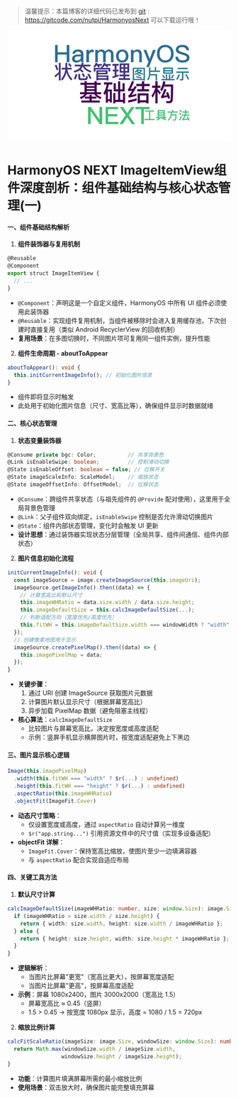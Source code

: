   
> 温馨提示：本篇博客的详细代码已发布到 [git](https://gitcode.com/nutpi/HarmonyosNext) : https://gitcode.com/nutpi/HarmonyosNext 可以下载运行哦！
 
![](../images/img_0df4ad0f.png)

# HarmonyOS NEXT ImageItemView组件深度剖析：组件基础结构与核心状态管理(一)


#### 一、组件基础结构解析
1. **组件装饰器与复用机制**
```typescript
@Reusable
@Component
export struct ImageItemView {
  // ...
}
```
- `@Component`：声明这是一个自定义组件，HarmonyOS 中所有 UI 组件必须使用此装饰器
- `@Reusable`：实现组件复用机制，当组件被移除时会进入复用缓存池，下次创建时直接复用（类似 Android RecyclerView 的回收机制）
- **复用场景**：在多图切换时，不同图片项可复用同一组件实例，提升性能

2. **组件生命周期 - aboutToAppear**
```typescript
aboutToAppear(): void {
  this.initCurrentImageInfo(); // 初始化图片信息
}
```
- 组件即将显示时触发
- 此处用于初始化图片信息（尺寸、宽高比等），确保组件显示时数据就绪

#### 二、核心状态管理
1. **状态变量装饰器**
```typescript
@Consume private bgc: Color;          // 共享背景色
@Link isEnableSwipe: boolean;         // 控制滑动切换
@State isEnableOffset: boolean = false; // 位移开关
@State imageScaleInfo: ScaleModel;    // 缩放状态
@State imageOffsetInfo: OffsetModel;  // 位移状态
```
- `@Consume`：跨组件共享状态（与祖先组件的 `@Provide` 配对使用），这里用于全局背景色管理
- `@Link`：父子组件双向绑定，`isEnableSwipe` 控制是否允许滑动切换图片
- `@State`：组件内部状态管理，变化时会触发 UI 更新
- **设计思想**：通过装饰器实现状态分层管理（全局共享、组件间通信、组件内部状态）

2. **图片信息初始化流程**
```typescript
initCurrentImageInfo(): void {
  const imageSource = image.createImageSource(this.imageUri);
  imageSource.getImageInfo().then((data) => {
    // 计算宽高比和默认尺寸
    this.imageWHRatio = data.size.width / data.size.height;
    this.imageDefaultSize = this.calcImageDefaultSize(...);
    // 判断适配方向（宽度优先/高度优先）
    this.fitWH = this.imageDefaultSize.width === windowWidth ? "width" : "height";
  });
  // 创建像素地图用于显示
  imageSource.createPixelMap().then((data) => {
    this.imagePixelMap = data;
  });
}
```
- **关键步骤**：
  1. 通过 URI 创建 ImageSource 获取图片元数据
  2. 计算图片默认显示尺寸（根据屏幕宽高比）
  3. 异步加载 PixelMap 数据（避免阻塞主线程）
- **核心算法**：`calcImageDefaultSize`
  - 比较图片与屏幕宽高比，决定按宽度或高度适配
  - 示例：竖屏手机显示横屏图片时，按宽度适配避免上下黑边

#### 三、图片显示核心逻辑
```typescript
Image(this.imagePixelMap)
  .width(this.fitWH === "width" ? $r(...) : undefined)
  .height(this.fitWH === "height" ? $r(...) : undefined)
  .aspectRatio(this.imageWHRatio)
  .objectFit(ImageFit.Cover)
```
- **动态尺寸策略**：
  - 仅设置宽度或高度，通过 `aspectRatio` 自动计算另一维度
  - `$r("app.string...")` 引用资源文件中的尺寸值（实现多设备适配）
- **objectFit 详解**：
  - `ImageFit.Cover`：保持宽高比缩放，使图片至少一边填满容器
  - 与 `aspectRatio` 配合实现自适应布局

#### 四、关键工具方法
1. **默认尺寸计算**
```typescript
calcImageDefaultSize(imageWHRatio: number, size: window.Size): image.Size {
  if (imageWHRatio > size.width / size.height) {
    return { width: size.width, height: size.width / imageWHRatio };
  } else {
    return { height: size.height, width: size.height * imageWHRatio };
  }
}
```
- **逻辑解析**：
  - 当图片比屏幕"更宽"（宽高比更大），按屏幕宽度适配
  - 当图片比屏幕"更高"，按屏幕高度适配
- **示例**：屏幕 1080x2400，图片 3000x2000（宽高比 1.5）
  - 屏幕宽高比 ≈ 0.45（竖屏）
  - 1.5 > 0.45 → 按宽度 1080px 显示，高度 = 1080 / 1.5 = 720px

2. **缩放比例计算**
```typescript
calcFitScaleRatio(imageSize: image.Size, windowSize: window.Size): number {
  return Math.max(windowSize.width / imageSize.width, 
                 windowSize.height / imageSize.height);
}
```
- **功能**：计算图片填满屏幕所需的最小缩放比例
- **使用场景**：双击放大时，确保图片能完整填充屏幕

 
